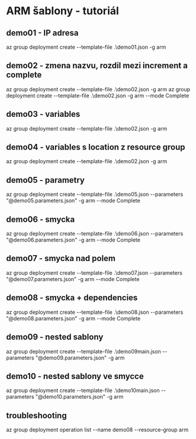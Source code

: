 # ARM šablony - tutoriál

## demo01 - IP adresa
az group deployment create --template-file .\demo01.json -g arm

## demo02 - zmena nazvu, rozdil mezi increment a complete
az group deployment create --template-file .\demo02.json -g arm
az group deployment create --template-file .\demo02.json -g arm --mode Complete

## demo03 - variables
az group deployment create --template-file .\demo02.json -g arm

## demo04 - variables s location z resource group
az group deployment create --template-file .\demo02.json -g arm

## demo05 - parametry
az group deployment create --template-file .\demo05.json --parameters "@demo05.parameters.json" -g arm --mode Complete

## demo06 - smycka
az group deployment create --template-file .\demo06.json --parameters "@demo06.parameters.json" -g arm --mode Complete

## demo07 - smycka nad polem
az group deployment create --template-file .\demo07.json --parameters "@demo07.parameters.json" -g arm --mode Complete

## demo08 - smycka + dependencies
az group deployment create --template-file .\demo08.json --parameters "@demo08.parameters.json" -g arm --mode Complete

## demo09 - nested sablony
az group deployment create --template-file .\demo09main.json --parameters "@demo09.parameters.json" -g arm 

## demo10 - nested sablony ve smycce
az group deployment create --template-file .\demo10main.json --parameters "@demo10.parameters.json" -g arm 


## troubleshooting
az group deployment operation list --name demo08  --resource-group arm